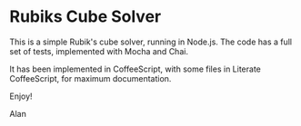 Rubiks Cube Solver
==================

This is a simple Rubik's cube solver, running in Node.js. The code has a full set
of tests, implemented with Mocha and Chai.

It has been implemented in CoffeeScript, with some files in Literate CoffeeScript,
for maximum documentation.

Enjoy!

Alan